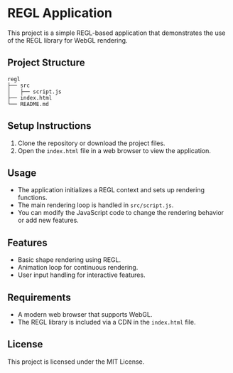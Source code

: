 # REGL Application

This project is a simple REGL-based application that demonstrates the use of the REGL library for WebGL rendering.

## Project Structure

```
regl
├── src
│   ├── script.js
├── index.html
└── README.md
```

## Setup Instructions

1. Clone the repository or download the project files.
2. Open the `index.html` file in a web browser to view the application.

## Usage

- The application initializes a REGL context and sets up rendering functions.
- The main rendering loop is handled in `src/script.js`.
- You can modify the JavaScript code to change the rendering behavior or add new features.

## Features

- Basic shape rendering using REGL.
- Animation loop for continuous rendering.
- User input handling for interactive features.

## Requirements

- A modern web browser that supports WebGL.
- The REGL library is included via a CDN in the `index.html` file.

## License

This project is licensed under the MIT License.
